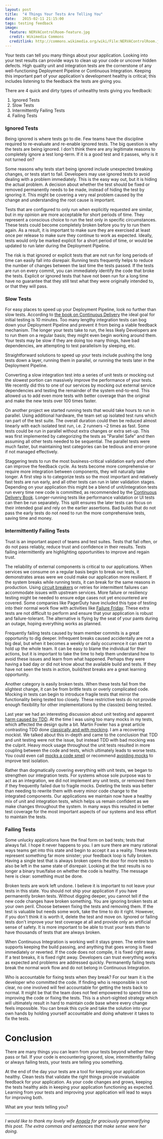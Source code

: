 ```yaml
---
layout: post
title:  "4 Things Your Tests Are Telling You"
date:   2015-02-11 21:15:00
tags: testing feedback
image:
  feature: NERVAControlRoom-feature.jpg
  credit: Wikimedia Commons
  creditlink: http://commons.wikimedia.org/wiki/File:NERVAControlRoom.jpg
---
```


Your tests can tell you many things about your application. Looking into your test
results can provide ways to clean up your code or uncover hidden defects.
High quality unit and integration tests are the cornerstone of any well-functioning
Deployment Pipeline or Continuous Integration. Keeping this important part of
your application's development healthy is critical; this includes listening to the feedback the tests
are giving you.

There are 4 quick and dirty types of unhealthy tests giving you feedback:

1. Ignored Tests
2. Slow Tests
3. Intermittently Failing Tests
4. Failing Tests

### Ignored Tests

Being ignored is where tests go to die. Few teams have the discipline required
to re-evaluate and re-enable ignored tests. The big question is why the
tests are being ignored. I don't think there are any legitimate reasons to completely ignore a
test long-term. If it is a good test and it passes, why is it not turned on?

Some reasons why tests start being ignored include unexpected breaking changes, or tests
start to fail. Developers
may use ignored tests to avoid dealing with a problem immediately. This is the easy
way out, but it is hiding the actual problem. A decision about whether the test
should be fixed or removed permanently needs to be made, instead of hiding
the test by ignoring it. This might be covering a very real problem caused by
the change and understanding the root cause is important.

Tests that are configured to only run when explicitly requested are similar, but
in my opinion are more acceptable for short periods of time. They represent a conscious
choice to run the test only in specific circumstances. These tests
could become completely broken before you try to run them again. As a result, it is
important to make sure they are exercised at least once per release to make sure
they continue to work as expected. Ideally, tests would only be marked explicit
for a short period of time, or would be updated to run later during the
Deployment Pipeline.

The risk is that ignored or explicit tests that are not run for long periods of time 
can easily fall into disrepair. Running tests frequently helps to reduce the number 
of changes between the last time the tests passed. If the tests are run on every
commit, you can immediately identify the code that broke the tests.
Explicit or ignored tests that have not been run for a long time have no
guarantee that they still test what they were originally intended to, or that
they will pass.

### Slow Tests

For easy places to speed up your Deployment Pipeline, look no further than slow
tests. According to [the book on Continuous Delivery][cd] the ideal goal for
initial testing is 10 minutes. Too many lengthy integration tests can bog down your
Deployment Pipeline and prevent it from being a viable feedback mechanism. The
longer your tests take to run, the less likely Developers are to run them on a
regular basis; they might even begin working around them. Your tests may be slow if they are doing
too many things, have bad dependencies, are attempting to test parallelism by sleeping, etc.

Straightforward solutions to speed up your tests include pushing the long
tests down a layer, running them in parallel, or running the tests later in the
Deployment Pipeline.

Converting a slow integration test into a series of unit tests or mocking out
the slowest portion can massively improve the performance of your tests. We
recently did this to one of our services by mocking out external service
dependencies and testing the remainder
of the system end-to-end. This allowed us to add even more tests with better coverage
than the original and make the new tests over 100 times faster.

On another project we started running tests that would
take hours to run in parallel. Using additional hardware, the team set up isolated test runs
which ran part of the test suite. The overall duration could then be reduced
almost linearly with each isolated test run, i.e. 2 runners ~2 times as fast.
Some tests could be run in parallel without extra changes or extra set-up. This
was first implemented by categorizing the tests as "Parallel Safe" and then
assuming all other tests needed to be sequential. The parallel tests were much
faster, but maintaining test categories can be tedious and error-prone if not managed effectively.

Staggering tests to run the most business-critical validation early and often can
improve the feedback cycle. As tests become more comprehensive or require more
integration between components, they will naturally take longer. A first step is
to categorize tests so the most important and relatively fast tests are
run early, and all other tests can run in later validation stages. Depending on
your application this might be a blend of unit/integration tests run every time
new code is committed, as
recommended by the [Continuous Delivery Book][cd]. Longer-running tests like
performance validation or UI tests can then be run separately. This split
ensures the later tests can focus on their intended goal and rely on the
earlier assertions. Bad builds that do not pass the early tests do not need to
run the more comprehensive tests, saving time and money.

### Intermittently Failing Tests

Trust is an important aspect of teams and test suites. Tests that fail often,
or do not pass reliably, reduce trust and confidence in their results.
Tests failing intermittently are highlighting opportunities to improve and
regain trust.

The reliability of external components is critical to our applications. When
services we consume on a regular basis begin to break our tests, it demonstrates
areas were we could make our application more resilient. If the system breaks
while running tests, it can break for the same reasons in production. Using
[circuit breakers][breaker] or retries for intermittent failures can
accommodate issues with upstream services. More failure or resiliency testing
might be needed to ensure edge cases not yet encountered are covered. Some companies like
PagerDuty have included this type of testing into their normal work flow with
activities like [Failure Friday][failure]. These extra tests are not difficult
to perform and ensure that your application is robust and failure-tolerant.
The alternative is flying by the seat of your pants during an outage, hoping
everything works as planned.

Frequently failing tests caused by team member commits is a great opportunity
to dig deeper. Infrequent breaks caused accidentally are not a big deal,
but when it becomes a weekly or daily occurrence it can start to hold up the
whole team. It can be easy to blame the individual for their actions, but it is
important to take
the time to help them understand how to avoid these issues and learn from what
happened. Perhaps they were having a bad day or did not know about the available build
and tests. If they have not seen the tests in action,
build/test breaks are a great learning opportunity.

Another category is easily broken tests. When these tests fail
from the slightest change, it can be from brittle tests or overly complicated
code. Mocking in tests can begin to introduce fragile tests that mirror the
functionality being tested too closely.
These restrictive tests do not provide enough flexibility for other
implementations by the class(es) being tested.

Last year we had an interesting discussion about unit testing and apparent
[harm caused by TDD][harm]. At the time I was using too many mocks in my tests,
which affected the design quite a bit. Martin Fowler has a great article
contrasting TDD done [classically and with mocking][mockist]. I am a recovering
mockist. We talked about this in-depth and came to the conclusion that TDD and
unit testing were not the issue, but instead TDD with bad mocking was the
culprit. Heavy mock usage throughout the unit tests resulted in more
coupling between the code and tests, which ultimately leads to worse tests. You
could even call [mocks a code smell][mocks-smell] or recommend [avoiding mocks][avoiding-mocks]
to improve test isolation.

Rather than dogmatically covering everything with unit tests, we began to
strengthen our integration tests. For systems whose sole purpose was to act
as an integration, we did not implement any unit tests, or removed them if they
frequently failed due to fragile mocks. Deleting the tests was better than
needing to rewrite them with every minor code change to the integrated
components. Our applications we maintain now have a healthy mix of unit and
integration tests, which helps us remain confident as we make changes throughout
the system. In many ways this resulted in better test coverage for the most
important aspects of our systems and less effort to maintain the tests.

### Failing Tests

Some unlucky applications have the final form on bad tests; tests that always
fail. I hope it never happens to you. I am sure there are many rational ways
teams get into this state and begin to accept it as a reality. These tests
represent something far more sinister; your feedback loop is fully broken. Having a
single test that is always broken opens the door for more tests to also be left
in the same state of disrepair. Looking at the test results is no longer a
binary true/false on whether the code is healthy. The message here is clear:
something must be done.

Broken tests are work left undone. I believe it is important to not leave
your tests in this state. You should not ship your application if you have
permanently broken tests. Without digging deeper, you cannot tell if the new
code changes have broken something. You are ignoring broken tests at your own
peril. Choose between fixing the tests and removing them. If the test is
valuable but needs some work, take the time to do it right. However, if you
don't think it is worth it, delete the test and move on. Ignored or failing
tests don't improve your test coverage at all and provide only an artificial
sense of safety. It is more important to be able to trust your tests than to
have thousands of tests that are always broken.

When Continuous Integration is working well it stays green. The entire team
supports keeping the build passing, and anything that goes wrong is fixed
immediately or reverted. If the code does not compile, it is fixed right away.
If a test breaks, it is fixed right away. Developers can trust everything
works as expected and problems are addressed quickly. Permanently failing tests
break the normal work flow and do not belong in Continuous Integration.

Who is accountable for fixing tests when they break? For our team
it is the developer who committed the code. If finding who is responsible is
not clear, no one involved will feel accountable for getting the tests back
to normal. It might be that the team does not feel empowered to spend time on
improving the code or fixing the tests. This is a short-sighted strategy which
will ultimately result in hard to maintain code base where every change feels
impossible. You can break this cycle and take the solution into your own hands
by holding yourself accountable and doing whatever it takes to fix the tests.

Conclusion
===============================================================================

There are many things you can learn from your tests beyond whether they pass or
fail. If your code is encountering ignored, slow, intermittently
failing or always failing tests, your tests are telling you something.

At the end of the day your tests are a tool for keeping your application
healthy. Clean tests that validate the right things provide invaluable feedback for
your application. As your code changes and grows, keeping the tests healthy aids in
keeping your application functioning as expected. Learning from your tests and
improving your application will lead to ways for improving both.

What are your tests telling you?

<hr/>

*I would like to thank my lovely wife [Angela][ange] for graciously grammarifying this
post. The extra commas and sentences that make sense were her doing.*

[cd]: http://www.amazon.com/Continuous-Delivery-Deployment-Automation-Addison-Wesley-ebook/dp/B003YMNVC0/
[breaker]: http://techblog.netflix.com/2011/12/making-netflix-api-more-resilient.html
[failure]: http://www.pagerduty.com/blog/failure-friday-at-pagerduty/
[harm]: http://david.heinemeierhansson.com/2014/test-induced-design-damage.html
[mockist]: http://martinfowler.com/articles/mocksArentStubs.html
[avoiding-mocks]: https://www.destroyallsoftware.com/blog/2014/test-isolation-is-about-avoiding-mocks
[mocks-smell]: http://devblog.avdi.org/2011/09/06/making-a-mockery-of-tdd/
[ange]: http://macangela.tumblr.com
